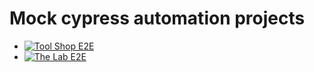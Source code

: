 # Mock cypress automation projects

* [![Tool Shop E2E](https://github.com/vraicu/cypress-sandbox/actions/workflows/tool-shop.yml/badge.svg?branch=develop&event=push)](https://github.com/vraicu/cypress-sandbox/actions/workflows/tool-shop.yml)
* [![The Lab E2E](https://github.com/vraicu/cypress-sandbox/actions/workflows/the-lab.yml/badge.svg)](https://github.com/vraicu/cypress-sandbox/actions/workflows/the-lab.yml)
